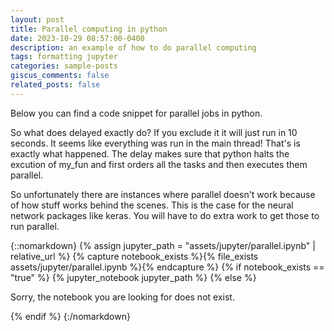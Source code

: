 ```yaml
---
layout: post
title: Parallel computing in python
date: 2023-10-29 08:57:00-0400
description: an example of how to do parallel computing
tags: formatting jupyter
categories: sample-posts
giscus_comments: false
related_posts: false
---
```


Below you can find a code snippet for parallel jobs in python.

So what does delayed exactly do? If you exclude it it will just run in 10 seconds. It seems like everything was run in the main thread! That's is exactly what happened. The delay makes sure that python halts the excution of my_fun and first orders all the tasks and then executes them parallel.

So unfortunately there are instances where parallel doesn't work because of how stuff works behind the scenes. This is the case for the neural network packages like keras. You will have to do extra work to get those to run parallel.


{::nomarkdown}
{% assign jupyter_path = "assets/jupyter/parallel.ipynb" | relative_url %}
{% capture notebook_exists %}{% file_exists assets/jupyter/parallel.ipynb %}{% endcapture %}
{% if notebook_exists == "true" %}
    {% jupyter_notebook jupyter_path %}
{% else %}
    <p>Sorry, the notebook you are looking for does not exist.</p>
{% endif %}
{:/nomarkdown}
